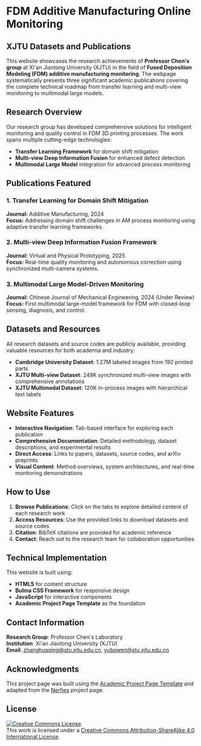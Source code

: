 # FDM Additive Manufacturing Online Monitoring
## XJTU Datasets and Publications

This website showcases the research achievements of **Professor Chen's group** at Xi'an Jiaotong University (XJTU) in the field of **Fused Deposition Modeling (FDM) additive manufacturing monitoring**. The webpage systematically presents three significant academic publications covering the complete technical roadmap from transfer learning and multi-view monitoring to multimodal large models.

## Research Overview

Our research group has developed comprehensive solutions for intelligent monitoring and quality control in FDM 3D printing processes. The work spans multiple cutting-edge technologies:

- **Transfer Learning Framework** for domain shift mitigation
- **Multi-view Deep Information Fusion** for enhanced defect detection
- **Multimodal Large Model** integration for advanced process monitoring

## Publications Featured

### 1. Transfer Learning for Domain Shift Mitigation
**Journal:** Additive Manufacturing, 2024  
**Focus:** Addressing domain shift challenges in AM process monitoring using adaptive transfer learning frameworks.

### 2. Multi-view Deep Information Fusion Framework
**Journal:** Virtual and Physical Prototyping, 2025  
**Focus:** Real-time quality monitoring and autonomous correction using synchronized multi-camera systems.

### 3. Multimodal Large Model-Driven Monitoring
**Journal:** Chinese Journal of Mechanical Engineering, 2024 (Under Review)  
**Focus:** First multimodal large-model framework for FDM with closed-loop sensing, diagnosis, and control.

## Datasets and Resources

All research datasets and source codes are publicly available, providing valuable resources for both academia and industry:

- **Cambridge University Dataset**: 1.27M labeled images from 192 printed parts
- **XJTU Multi-view Dataset**: 249K synchronized multi-view images with comprehensive annotations
- **XJTU Multimodal Dataset**: 120K in-process images with hierarchical text labels

## Website Features

- **Interactive Navigation**: Tab-based interface for exploring each publication
- **Comprehensive Documentation**: Detailed methodology, dataset descriptions, and experimental results
- **Direct Access**: Links to papers, datasets, source codes, and arXiv preprints
- **Visual Content**: Method overviews, system architectures, and real-time monitoring demonstrations

## How to Use

1. **Browse Publications**: Click on the tabs to explore detailed content of each research work
2. **Access Resources**: Use the provided links to download datasets and source codes
3. **Citation**: BibTeX citations are provided for academic reference
4. **Contact**: Reach out to the research team for collaboration opportunities

## Technical Implementation

This website is built using:
- **HTML5** for content structure
- **Bulma CSS Framework** for responsive design
- **JavaScript** for interactive components
- **Academic Project Page Template** as the foundation

## Contact Information

**Research Group**: Professor Chen's Laboratory  
**Institution**: Xi'an Jiaotong University (XJTU)  
**Email**: zhanghuaqing@stu.xjtu.edu.cn, yubowen@stu.xjtu.edu.cn

## Acknowledgments

This project page was built using the [Academic Project Page Template](https://github.com/eliahuhorwitz/Academic-project-page-template) and adapted from the [Nerfies](https://nerfies.github.io/) project page.

## License

<a rel="license" href="http://creativecommons.org/licenses/by-sa/4.0/"><img alt="Creative Commons License" style="border-width:0" src="https://i.creativecommons.org/l/by-sa/4.0/88x31.png" /></a><br />This work is licensed under a <a rel="license" href="http://creativecommons.org/licenses/by-sa/4.0/">Creative Commons Attribution-ShareAlike 4.0 International License</a>.
